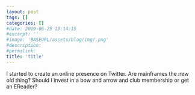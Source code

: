 ```yaml
---
layout: post
tags: []
categories: []
#date: 2019-06-25 13:14:15
#excerpt: ''
#image: 'BASEURL/assets/blog/img/.png'
#description:
#permalink:
title: 'title'
---
```



I started to create an online presence on Twitter. Are mainframes the new old thing? Should I invest in a bow and arrow and club membership or get an EReader? 
